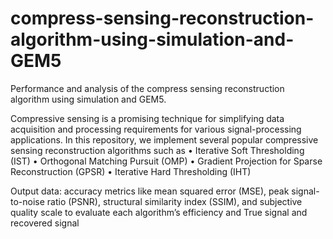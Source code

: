 # compress-sensing-reconstruction-algorithm-using-simulation-and-GEM5
Performance and analysis of the compress sensing reconstruction algorithm using simulation and GEM5.

Compressive sensing is a promising technique for simplifying data acquisition and processing requirements for various signal-processing applications. In this repository, we implement several popular compressive sensing reconstruction algorithms such as 
•	Iterative Soft Thresholding (IST)
•	Orthogonal Matching Pursuit (OMP)
•	Gradient Projection for Sparse Reconstruction (GPSR)
•	Iterative Hard Thresholding (IHT)

Output data: accuracy metrics like mean squared error (MSE), peak signal-to-noise ratio (PSNR), structural similarity index (SSIM), and subjective quality scale to evaluate each algorithm’s efficiency and True signal and recovered signal 
